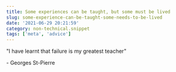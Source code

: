 ```yaml
---
title: Some experiences can be taught, but some must be lived
slug: some-experience-can-be-taught-some-needs-to-be-lived
date: '2021-06-29 20:21:59'
category: non-technical.snippet
tags: ['meta', 'advice']
---
```


"I have learnt that failure is my greatest teacher"

\- Georges St-Pierre

